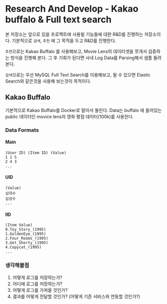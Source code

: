 # Research And Develop - Kakao buffalo & Full text search
본 저장소는 앞으로 있을 프로젝트에 사용될 기능들에 대한 R&D를 진행하는 저장소이다.
기본적으로 `검색`, `추천` 에 그 목적을 두고 R&D를 진행한다.

`추천`으로는 Kakao Buffalo 를 사용해보고, Movie Lens의 데이터셋을 쪼개서 검증하는 방식을 진행해 본다.
그 후 기회가 된다면 사내 Log Data를 Parsing해서 샘플 돌려본다.

`검색`으로는 우선 MySQL Full Text Search를 이용해보고, 될 수 있으면 Elastic Search와 같은것을 사용해 보는것이 목적이다.

## Kakao Buffalo
기본적으로 Kakao Buffalo를 Docker로 말아서 돌린다.
Data는 buffalo 에 들어있는 public 데이터인 movice lens의 영화 평점 데이터(100k)를 사용한다.

### Data Formats
#### Main
```
(User ID) (Item ID) (Value)
1 1 5
2 4 3
...
```
#### UID
```
(Value)
심대수
심성수
...
```
#### IID
```
(Item Value)
0.Toy_Story_(1995)
1.GoldenEye_(1995)
2.Four_Rooms_(1995)
3.Get_Shorty_(1995)
4.Copycat_(1995)
...
```

### 생각해볼점
1. 어떻게 로그를 저장하는가?
2. 어디에 로그를 저장하는가?
3. 어떻게 로그를 가져올 것인가?
4. 결과를 어떻게 전달할 것인가? (어떻게 기존 서비스와 연동할 것인가?)
